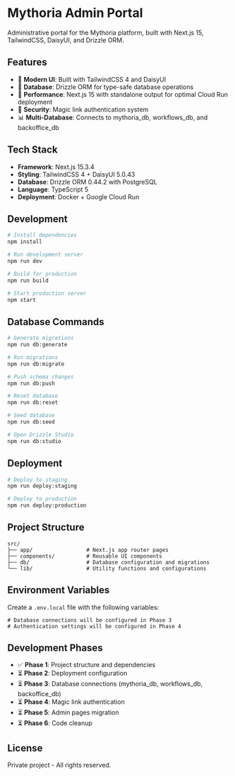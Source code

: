 # Mythoria Admin Portal

Administrative portal for the Mythoria platform, built with Next.js 15, TailwindCSS, DaisyUI, and Drizzle ORM.

## Features

- 🎨 **Modern UI**: Built with TailwindCSS 4 and DaisyUI
- 🔧 **Database**: Drizzle ORM for type-safe database operations
- 🚀 **Performance**: Next.js 15 with standalone output for optimal Cloud Run deployment
- 🔐 **Security**: Magic link authentication system
- 📊 **Multi-Database**: Connects to mythoria_db, workflows_db, and backoffice_db

## Tech Stack

- **Framework**: Next.js 15.3.4
- **Styling**: TailwindCSS 4 + DaisyUI 5.0.43
- **Database**: Drizzle ORM 0.44.2 with PostgreSQL
- **Language**: TypeScript 5
- **Deployment**: Docker + Google Cloud Run

## Development

```bash
# Install dependencies
npm install

# Run development server
npm run dev

# Build for production
npm run build

# Start production server
npm start
```

## Database Commands

```bash
# Generate migrations
npm run db:generate

# Run migrations
npm run db:migrate

# Push schema changes
npm run db:push

# Reset database
npm run db:reset

# Seed database
npm run db:seed

# Open Drizzle Studio
npm run db:studio
```

## Deployment

```bash
# Deploy to staging
npm run deploy:staging

# Deploy to production
npm run deploy:production
```

## Project Structure

```
src/
├── app/                 # Next.js app router pages
├── components/          # Reusable UI components
├── db/                  # Database configuration and migrations
└── lib/                 # Utility functions and configurations
```

## Environment Variables

Create a `.env.local` file with the following variables:

```env
# Database connections will be configured in Phase 3
# Authentication settings will be configured in Phase 4
```

## Development Phases

- ✅ **Phase 1**: Project structure and dependencies
- ⏳ **Phase 2**: Deployment configuration
- ⏳ **Phase 3**: Database connections (mythoria_db, workflows_db, backoffice_db)
- ⏳ **Phase 4**: Magic link authentication
- ⏳ **Phase 5**: Admin pages migration
- ⏳ **Phase 6**: Code cleanup

## License

Private project - All rights reserved.
